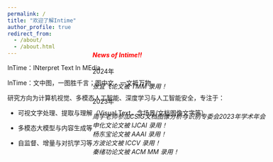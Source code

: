```yaml
---
permalink: /
title: "欢迎了解Intime"
author_profile: true
redirect_from: 
  - /about/
  - /about.html
---  
```


   
InTime：INterpret Text In MEdia
  
InTime：文中图，一图胜千言；图中文，一文抵万物。
  
    
    
研究方向为计算机视觉、多模态人工智能、深度学习与人工智能安全，专注于：  

+ 可视文字处理、提取与理解（Visual Text，含场景/文档图像文字等）  

+ 多模态大模型与内容生成等  

+ 自监督、增量与对抗学习等  

<style>
  .well{
    position: absolute;
    top: 150px;
    right: 150px;
  }
</style>
<div class="well">
  <h4 style="color:red"><em>News of Intime!!</em></h4>
  2024年
  <p>
    <em>张宜飞论文被 TMM 录用！</em><br>
  </p>
  2023年
  <p>
    <em>周宇老师参加CSIG文档图像分析与识别专委会2023年学术年会</em><br>
    <em>申化文论文被 IJCAI 录用！</em><br>
    <em>杨东宝论文被 AAAI 录用！</em><br>
    <em>方波论文被 ICCV 录用！</em><br>
    <em>秦绪功论文被 ACM MM 录用！</em><br>
  </p>
</div>



<script type="text/javascript" id="clustrmaps" src="//clustrmaps.com/map_v2.js?d=IZ9pPSCretfEwjCp7s_Fm8UrWtt2kUvApAL5BtbtCBA&cl=ffffff&w=a"></script>

